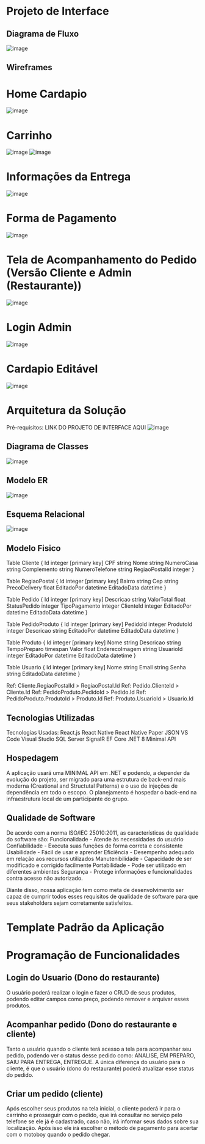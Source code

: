 # Projeto de Interface
## Diagrama de Fluxo
![image](https://github.com/ICEI-PUC-Minas-PMV-ADS/pmv-ads-2024-1-e5-proj-empext-t4-pmv-ads-2024-1-e5-projganajo/blob/main/documentos/img/Ganajo-user-flow.jpg)
## Wireframes
  # Home Cardapio
  ![image](https://github.com/ICEI-PUC-Minas-PMV-ADS/pmv-ads-2024-1-e5-proj-empext-t4-pmv-ads-2024-1-e5-projganajo/blob/main/documentos/img/home-cardapio.png)
  # Carrinho
  ![image](https://github.com/ICEI-PUC-Minas-PMV-ADS/pmv-ads-2024-1-e5-proj-empext-t4-pmv-ads-2024-1-e5-projganajo/blob/main/documentos/img/carrinho.png)
  ![image](https://github.com/ICEI-PUC-Minas-PMV-ADS/pmv-ads-2024-1-e5-proj-empext-t4-pmv-ads-2024-1-e5-projganajo/blob/main/documentos/img/obs-carrinho.png)
  # Informações da Entrega
  ![image](https://github.com/ICEI-PUC-Minas-PMV-ADS/pmv-ads-2024-1-e5-proj-empext-t4-pmv-ads-2024-1-e5-projganajo/blob/main/documentos/img/entrega-form-inform.png)
  # Forma de Pagamento
  ![image](https://github.com/ICEI-PUC-Minas-PMV-ADS/pmv-ads-2024-1-e5-proj-empext-t4-pmv-ads-2024-1-e5-projganajo/blob/main/documentos/img/forma-pagamento.png)
  # Tela de Acompanhamento do Pedido (Versão Cliente e Admin (Restaurante))
  ![image](https://github.com/ICEI-PUC-Minas-PMV-ADS/pmv-ads-2024-1-e5-proj-empext-t4-pmv-ads-2024-1-e5-projganajo/blob/main/documentos/img/pedidos.png)
  # Login Admin
  ![image](https://github.com/ICEI-PUC-Minas-PMV-ADS/pmv-ads-2024-1-e5-proj-empext-t4-pmv-ads-2024-1-e5-projganajo/blob/main/documentos/img/ganajo-login.png)
  # Cardapio Editável
  ![image](https://github.com/ICEI-PUC-Minas-PMV-ADS/pmv-ads-2024-1-e5-proj-empext-t4-pmv-ads-2024-1-e5-projganajo/blob/main/documentos/img/cardapio-editavel.png)


# Arquitetura da Solução
Pré-requisitos: LINK DO PROJETO DE INTERFACE AQUI
![image](https://github.com/ICEI-PUC-Minas-PMV-ADS/pmv-ads-2024-1-e5-proj-empext-t4-pmv-ads-2024-1-e5-projganajo/assets/16859514/6051fdd1-9c5a-4a64-845e-15ff9f3a47e4)


## Diagrama de Classes
![image](https://github.com/ICEI-PUC-Minas-PMV-ADS/pmv-ads-2024-1-e5-proj-empext-t4-pmv-ads-2024-1-e5-projganajo/assets/16859514/2c01d257-4fde-45a0-91cb-5ee2432040dc)


## Modelo ER

![image](https://github.com/ICEI-PUC-Minas-PMV-ADS/pmv-ads-2024-1-e5-proj-empext-t4-pmv-ads-2024-1-e5-projganajo/assets/16859514/3b7e12b4-ea25-4f54-ac82-e95145dacb1f)


## Esquema Relacional
![image](https://github.com/ICEI-PUC-Minas-PMV-ADS/pmv-ads-2024-1-e5-proj-empext-t4-pmv-ads-2024-1-e5-projganajo/assets/16859514/ca221702-707a-42b6-8b16-bcbca4902dd6)



## Modelo Fisico

Table Cliente {
  Id integer [primary key]
  CPF string
  Nome string
  NumeroCasa string
  Complemento string
  NumeroTelefone string
  RegiaoPostalId integer
}


Table RegiaoPostal {
  Id integer [primary key]
  Bairro string
  Cep string
  PrecoDelivery float
  EditadoPor datetime
  EditadoData datetime
}


Table Pedido {
  Id integer [primary key]
  Descricao string
  ValorTotal float
  StatusPedido integer
  TipoPagamento integer
  ClienteId integer
  EditadoPor datetime
  EditadoData datetime
}


Table PedidoProduto {
  Id integer [primary key]
  PedidoId integer
  ProdutoId integer
  Descricao string
  EditadoPor datetime
  EditadoData datetime
}


Table Produto {
  Id integer [primary key]
  Nome string
  Descricao string
  TempoPreparo timespan
  Valor float
  EnderecoImagem string
  UsuarioId integer
  EditadoPor datetime
  EditadoData datetime
}


Table Usuario {
  Id integer [primary key]
  Nome string
  Email string
  Senha string
  EditadoData datetime
}


Ref: Cliente.RegiaoPostalId > RegiaoPostal.Id
Ref: Pedido.ClienteId > Cliente.Id
Ref: PedidoProduto.PedidoId > Pedido.Id
Ref: PedidoProduto.ProdutoId > Produto.Id
Ref: Produto.UsuarioId > Usuario.Id

## Tecnologias Utilizadas

Tecnologias Usadas:
React.js
React Native
React Native Paper
JSON
VS Code
Visual Studio
SQL Server
SignalR
EF Core
.NET 8
Minimal API
## Hospedagem

A aplicação usará uma MINIMAL API em .NET e podendo, a depender da evolução do projeto, ser migrado para uma estrutura de back-end mais moderna (Creational and Structutal Patterns) e o uso de injeções de dependência em todo o escopo. O planejamento é hospedar o back-end na infraestrutura local de um participante do grupo.

## Qualidade de Software

De acordo com a norma ISO/IEC 25010:2011, as características de qualidade do software são:
Funcionalidade - Atende às necessidades do usuário
Confiabilidade - Executa suas funções de forma correta e consistente
Usabilidade - Fácil de usar e aprender
Eficiência - Desempenho adequado em relação aos recursos utilizados
Manutenibilidade - Capacidade de ser modificado e corrigido facilmente
Portabilidade - Pode ser utilizado em diferentes ambientes
Segurança - Protege informações e funcionalidades contra acesso não autorizado.

Diante disso, nossa aplicação tem como meta de desenvolvimento ser capaz de cumprir todos esses requisitos de qualidade de software para que seus stakeholders sejam corretamente satisfeitos.

# Template Padrão da Aplicação
# Programação de Funcionalidades
## Login do Usuario (Dono do restaurante)
O usuário poderá realizar o login e fazer o CRUD de seus produtos, podendo editar campos como preço, podendo remover e arquivar esses produtos.	
## Acompanhar pedido (Dono do restaurante e cliente)
Tanto o usuário quando o cliente terá acesso a tela para acompanhar seu pedido, podendo ver o status desse pedido como: ANALISE, EM PREPARO, SAIU PARA ENTREGA, ENTREGUE.
A única diferença do usuário para o cliente, é que o usuário (dono do restaurante) poderá atualizar esse status do pedido.
## Criar um pedido (cliente)
Após escolher seus produtos na tela inicial, o cliente poderá ir para o carrinho e prosseguir com o pedido, que irá consultar no serviço pelo telefone se ele já é cadastrado, caso não, irá informar seus dados sobre sua localização. Após isso ele irá escolher o método de pagamento para acertar com o motoboy quando o pedido chegar.


<!--
# Projeto de Interface

<span style="color:red">Pré-requisitos: <a href="2-Especificação do Projeto.md"> Documentação de Especificação</a></span>

Visão geral da interação do usuário com as funcionalidades que fazem parte do sistema sociotécnico (protótipo de telas).

-->
